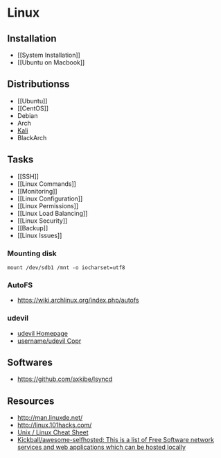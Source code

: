 # Linux


## Installation

- [[System Installation]]
- [[Ubuntu on Macbook]]


## Distributionss

- [[Ubuntu]]
- [[CentOS]]
- Debian
- Arch
- [Kali](https://www.kali.org/)
- BlackArch


## Tasks

- [[SSH]]
- [[Linux Commands]]
- [[Monitoring]]
- [[Linux Configuration]]
- [[Linux Permissions]]
- [[Linux Load Balancing]]
- [[Linux Security]]
- [[Backup]]
- [[Linux Issues]]

### Mounting disk

    mount /dev/sdb1 /mnt -o iocharset=utf8

### AutoFS

- https://wiki.archlinux.org/index.php/autofs

### udevil

- [udevil Homepage](http://ignorantguru.github.io/udevil/)
- [username/udevil Copr](https://copr.fedorainfracloud.org/coprs/username/udevil/)


## Softwares

- https://github.com/axkibe/lsyncd


## Resources

- http://man.linuxde.net/
- http://linux.101hacks.com/
- [Unix / Linux Cheat Sheet](http://cheatsheetworld.com/programming/unix-linux-cheat-sheet/)
- [Kickball/awesome-selfhosted: This is a list of Free Software network services and web applications which can be hosted locally](https://github.com/Kickball/awesome-selfhosted)
